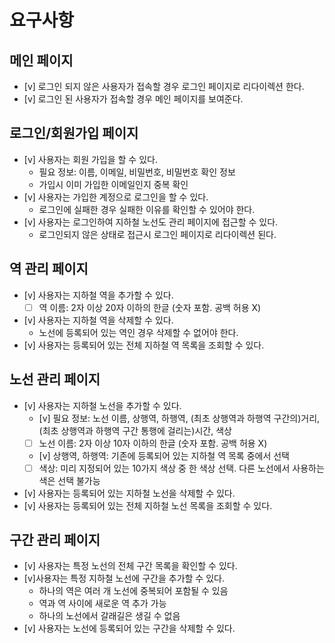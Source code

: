 # 요구사항

## 메인 페이지

- [v] 로그인 되지 않은 사용자가 접속할 경우 로그인 페이지로 리다이렉션 한다.
- [v] 로그인 된 사용자가 접속할 경우 메인 페이지를 보여준다.

## 로그인/회원가입 페이지

- [v] 사용자는 회원 가입을 할 수 있다.
  - 필요 정보: 이름, 이메일, 비밀번호, 비밀번호 확인 정보
  - 가입시 이미 가입한 이메일인지 중복 확인
- [v] 사용자는 가입한 계정으로 로그인을 할 수 있다.
  - 로그인에 실패한 경우 실패한 이유를 확인할 수 있어야 한다.
- [v] 사용자는 로그인하여 지하철 노선도 관리 페이지에 접근할 수 있다.
  - 로그인되지 않은 상태로 접근시 로그인 페이지로 리다이렉션 된다.

## 역 관리 페이지

- [v] 사용자는 지하철 역을 추가할 수 있다.
  - [ ] 역 이름: 2자 이상 20자 이하의 한글 (숫자 포함. 공백 허용 X)
- [v] 사용자는 지하철 역을 삭제할 수 있다.
  - 노선에 등록되어 있는 역인 경우 삭제할 수 없어야 한다.
- [v] 사용자는 등록되어 있는 전체 지하철 역 목록을 조회할 수 있다.

## 노선 관리 페이지

- [v] 사용자는 지하철 노선을 추가할 수 있다.
  - [v] 필요 정보: 노선 이름, 상행역, 하행역, (최초 상행역과 하행역 구간의)거리, (최초 상행역과 하행역 구간 통행에 걸리는)시간, 색상
  - [ ] 노선 이름: 2자 이상 10자 이하의 한글 (숫자 포함. 공백 허용 X)
  - [v] 상행역, 하행역: 기존에 등록되어 있는 지하철 역 목록 중에서 선택
  - [ ] 색상: 미리 지정되어 있는 10가지 색상 중 한 색상 선택. 다른 노선에서 사용하는 색은 선택 불가능
- [v] 사용자는 등록되어 있는 지하철 노선을 삭제할 수 있다.
- [v] 사용자는 등록되어 있는 전체 지하철 노선 목록을 조회할 수 있다.

## 구간 관리 페이지

- [v] 사용자는 특정 노선의 전체 구간 목록을 확인할 수 있다.
- [v]사용자는 특정 지하철 노선에 구간을 추가할 수 있다.
  - 하나의 역은 여러 개 노선에 중복되어 포함될 수 있음
  - 역과 역 사이에 새로운 역 추가 가능
  - 하나의 노선에서 갈래길은 생길 수 없음
- [v] 사용자는 노선에 등록되어 있는 구간을 삭제할 수 있다.
